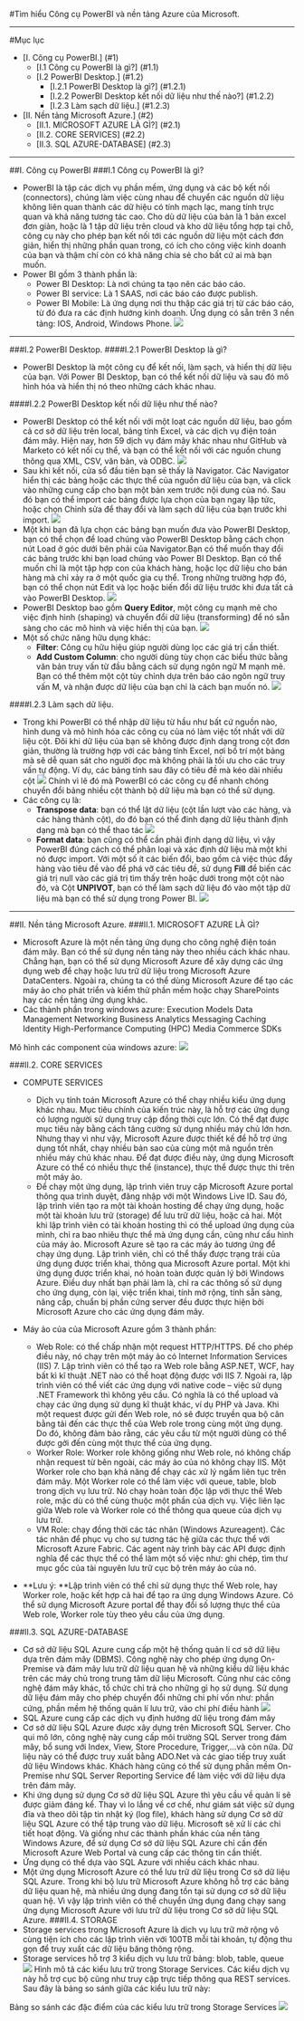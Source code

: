 #Tìm hiểu Công cụ PowerBI và nền tảng Azure của Microsoft.

----
#Mục lục
* [I. Công cụ PowerBI.] (#1)
  * [I.1 Công cụ PowerBI là gì?] (#1.1)
  * [I.2 PowerBI Desktop.] (#1.2)
    * [I.2.1 PowerBI Desktop là gì?] (#1.2.1)
    * [I.2.2 PowerBI Desktop kết nối dữ liệu như thế nào?] (#1.2.2)
    * [I.2.3 Làm sạch dữ liệu.] (#1.2.3)
* [II. Nền tảng Microsoft Azure.] (#2)
  * [II.1. MICROSOFT AZURE LÀ GÌ?] (#2.1)
  * [II.2. CORE SERVICES] (#2.2)
  * [II.3. SQL AZURE-DATABASE] (#2.3)
  
----
<a name="1"></a>
##I. Công cụ PowerBI
<a name="1.1"></a>
###I.1 Công cụ PowerBI là gì?
* PowerBI là tập các dịch vụ phần mềm, ứng dụng và các bộ kết nối (connectors), chúng làm việc cùng nhau để chuyển các nguồn dữ liệu không 
liên quan thành các dữ hiệu có tính mạch lạc, mang tính trực quan và khả năng tương tác cao. Cho dù dữ liệu của bản là 1 bản excel đơn
giản, hoặc là 1 tập dữ liệu trên cloud và kho dữ liệu tổng hợp tại chỗ, công cụ này cho phép bạn kết nối tới các nguồn dữ liệu một cách 
đơn giản, hiển thị những phần quan trong, có ích cho công việc kinh doanh của bạn và thậm chí còn có khả năng chia sẻ cho bất cứ ai mà
bạn muốn.
* Power BI gồm 3 thành phần là:
  -	Power BI Desktop: Là nơi chúng ta tạo nên các báo cáo.
  -	Power BI service: Là 1 SAAS, nơi các báo cáo được publish.
  -	Power BI Mobile: Là ứng dụng nơi thu thập các giá trị từ các báo cáo, từ đó đưa ra các định hướng kinh doanh. Ứng dụng có sẵn trên 3 nền tảng: IOS, Android, Windows Phone.
  ![](http://i.imgur.com/QnltSl3.png)
  
----
<a name="1.2"></a>
###I.2 PowerBI Desktop.
<a name="1.2.1"></a>
####I.2.1 PowerBI Desktop là gì?
* PowerBI Desktop là một công cụ để kết nối, làm sạch, và hiển thị dữ liệu của bạn. Với Power BI Desktop, bạn có thể kết nối dữ liệu
và sau đó mô hình hóa và hiển thị nó theo những cách khác nhau. 

<a name="1.2.2"></a>
####I.2.2 PowerBI Desktop kết nối dữ liệu như thế nào?
* PowerBI Desktop có thể kết nối với một loạt các nguồn dữ liệu, bao gồm cả cơ sở dữ liệu trên local, bảng tính Excel, và các dịch vụ điện toán đám mây. Hiện nay, hơn 59 dịch vụ đám mây khác nhau như GitHub và Marketo có kết nối cụ thể, và bạn có thể kết nối với các nguồn chung thông qua XML, CSV, văn bản, và ODBC. 
  ![](http://i.imgur.com/TY4GsMe.png)
* Sau khi kết nối, cửa sổ đầu tiên bạn sẽ thấy là Navigator. Các Navigator hiển thị các bảng hoặc các thực thể của nguồn dữ liệu của bạn, và click vào những cung cấp cho bạn một bản xem trước nội dung của nó. Sau đó bạn có thể import các bảng được lựa chọn của bạn ngay lập tức, hoặc chọn Chỉnh sửa để thay đổi và làm sạch dữ liệu của bạn trước khi import. 
  ![](http://i.imgur.com/lbdow5m.png)
* Một khi bạn đã lựa chọn các bảng bạn muốn đưa vào PowerBI Desktop, bạn có thể chọn để load chúng vào PowerBI Desktop bằng cách chọn nút Load ở góc dưới bên phải của Navigator.Bạn có thể muốn thay đổi các bảng trước khi bạn load chúng vào Power BI Desktop. Bạn có thể muốn chỉ là một tập hợp con của khách hàng, hoặc lọc dữ liệu cho bán hàng mà chỉ xảy ra ở một quốc gia cụ thể. Trong những trường hợp đó, bạn có thể chọn nút Edit và lọc hoặc biến đổi dữ liệu trước khi đưa tất cả vào PowerBI Desktop.
  ![](http://i.imgur.com/t6AE7Lm.png)
* PowerBI Desktop bao gồm **Query Editor**, một công cụ mạnh mẽ cho việc định hình (shaping) và chuyển đổi dữ liệu (transforming) để nó sẵn sàng cho các mô hình và việc hiển thị của bạn.
  ![](http://imgur.com/ZWJXsfn.png)
* Một số chức năng hữu dụng khác:
  * **Filter**: Công cụ hữu hiệu giúp người dùng lọc các giá trị cần thiết.
  * **Add Custom Column**: cho người dùng tùy chọn các biểu thức bằng văn bản truy vấn từ đầu bằng cách sử dụng ngôn ngữ M mạnh mẽ. Bạn có thể thêm một cột tùy chỉnh dựa trên báo cáo ngôn ngữ truy vấn M, và nhận được dữ liệu của bạn chỉ là cách bạn muốn nó.
  ![](http://imgur.com/a4Oo2fy.png)

<a name="1.2.3"></a>
####I.2.3 Làm sạch dữ liệu.
* Trong khi PowerBI có thể nhập dữ liệu từ hầu như bất cứ nguồn nào, hình dung và mô hình hóa các công cụ của nó làm việc tốt nhất với dữ liệu cột. Đôi khi dữ liệu của bạn sẽ không được định dạng trong cột đơn giản, thường là trường hợp với các bảng tính Excel, nơi bố trí một bảng mà sẽ dễ quan sát cho người đọc mà không phải là tối ưu cho các truy vấn tự động. Ví dụ, các bảng tính sau đây có tiêu đề mà kéo dài nhiều cột
  ![](http://imgur.com/6JHK7q0.png)
Chính vì lẽ đó mà PowerBI có các công cụ để nhanh chóng chuyển đổi bảng nhiều cột thành bộ dữ liệu mà bạn có thể sử dụng.
* Các công cụ là:
  * **Transpose data**: bạn có thể lật dữ liệu (cột lần lượt vào các hàng, và các hàng thành cột), do đó bạn có thể đinh dạng dữ liệu thành định dạng mà bạn có thể thao tác
  ![](http://imgur.com/MaUqXpr.png)
  * **Format data**: bạn cũng có thể cần phải định dạng dữ liệu, vì vậy PowerBI đúng cách có thể phân loại và xác định dữ liệu mà một khi nó được import.
  Với một số ít các biến đổi, bao gồm cả việc thúc đẩy hàng vào tiêu đề vào để phá vỡ các tiêu đề, sử dụng **Fill** để biến các giá trị null vào các giá trị tìm thấy trên hoặc dưới trong một cột nào đó, và Cột **UNPIVOT**, bạn có thể làm sạch dữ liệu đó vào một tập dữ liệu mà bạn có thể sử dụng trong Power BI.
  ![](http://imgur.com/rMvTGYW.png)

----
<a name="2"></a>
##II. Nền tảng Microsoft Azure.
<a name="2.1"></a>
###II.1. MICROSOFT AZURE LÀ GÌ?
* Microsoft Azure là một nền tảng ứng dụng cho công nghệ điện toán đám mây. Bạn có thể sử dụng nền tảng này theo nhiều cách khác nhau. Chẳng hạn, bạn có thể sử dụng Microsoft Azure để xây dựng các ứng dụng web để chạy hoặc lưu trữ dữ liệu trong Microsoft Azure DataCenters. Ngoài ra, chúng ta có thể dùng Microsoft Azure để tạo các máy ảo cho phát triển và kiểm thử phần mềm hoặc chạy SharePoints hay các nền tảng ứng dụng khác.
* Các thành phần trong windows azure:
  Execution Models
  Data Management
  Networking
  Business Analytics
  Messaging
  Caching
  Identity
  High-Performance Computing (HPC)
  Media
  Commerce
  SDKs

Mô hình các component của windows azure:
  ![](http://imgur.com/wcmG7wL.png)
<a name="2.2"></a>

###II.2. CORE SERVICES
* COMPUTE SERVICES
  * Dịch vụ tính toán Microsoft Azure có thể chạy nhiều kiểu ứng dụng khác nhau. Mục tiêu chính của kiến trúc này, là hỗ trợ các ứng dụng có lượng người sử dụng truy cập đồng thời cực lớn. Có thể đạt được mục tiêu này bằng cách tăng cường sử dụng nhiều máy chủ lớn hơn. Nhưng thay vì như vậy, Microsoft Azure được thiết kế để hỗ trợ ứng dụng tốt nhất, chạy nhiều bản sao của cùng một mã nguồn trên nhiều máy chủ khác nhau. Để đạt được điều này, ứng dụng Microsoft Azure có thể có nhiều thực thể (instance), thực thể được thực thi trên một máy ảo.
  * Để chạy một ứng dụng, lập trình viên truy cập Microsoft Azure portal thông qua trình duyệt, đăng nhập với một Windows Live ID. Sau đó, lập trình viên tạo ra một tài khoản hosting để chạy ứng dụng, hoặc một tài khoản lưu trữ (storage) để lưu trữ dữ liệu, hoặc cả hai. Một khi lập trình viên có tài khoản hosting thì có thể upload ứng dụng của mình, chỉ ra bao nhiêu thực thể mà ứng dụng cần, cũng như cấu hình của máy ảo. Microsoft Azure sẽ tạo ra các máy ảo tương ứng để chạy ứng dụng. Lập trình viên, chỉ có thể thấy được trạng trái của ứng dụng được triển khai, thông qua Microsoft Azure portal. Một khi ứng dụng được triển khai, nó hoàn toàn được quản lý bởi Windows Azure. Điều duy nhất bạn phải làm là, chỉ ra các thông số sử dụng cho ứng dụng, còn lại, việc triển khai, tính mở rộng, tính sẵn sàng, nâng cấp, chuẩn bị phần cứng server đều được thực hiện bởi Microsoft Azure cho các ứng dụng đám mây.
  
* Máy ảo của của Microsoft Azure gồm 3 thành phần:
  * Web Role: có thể chấp nhận một request HTTP/HTTPS. Để cho phép điều này, nó chạy trên một máy ảo có Internet Information Services (IIS) 7. Lập trình viên có thể tạo ra Web role bằng ASP.NET, WCF, hay bất kì kĩ thuật .NET nào có thể hoạt động được với IIS 7. Ngoài ra, lập trình viên có thể viết các ứng dụng với native code – việc sử dụng .NET Framework thì không yêu cầu. Có nghĩa là có thể upload và chạy các ứng dụng sử dụng kĩ thuật khác, ví dụ PHP và Java. Khi một request được gửi đến Web role, nó sẽ được truyền qua bộ cân bằng tải đến các thực thể của Web role trong cùng một ứng dụng. Do đó, không đảm bảo rằng, các yêu cầu từ một người dùng có thể được gởi đến cùng một thực thể của ứng dụng.
  * Worker Role: Worker role không giống như Web role, nó không chấp nhận request từ bên ngoài, các máy ảo của nó không chạy IIS. Một Worker role cho bạn khả năng để chạy các xử lý ngầm liên tục trên đám mây. Một Worker role có thể làm việc với queue, table, blob trong dịch vụ lưu trữ. Nó chạy hoàn toàn độc lập với thực thể Web role, mặc dù có thể cùng thuộc một phần của dịch vụ. Việc liên lạc giữa Web role và Worker role có thể thông qua queue của dịch vụ lưu trữ.
  * VM Role: chạy đồng thời các tác nhân (Windows Azureagent). Các tác nhân để phục vụ cho sự tương tác hệ giữa các thực thể với Microsoft Azure Fabric. Các agent này trình bày các API được định nghĩa để các thực thể có thể làm một số việc như: ghi chép, tìm thư mục gốc của tài nguyên lưu trữ cục bộ trên máy ảo của nó.
  
* **Lưu ý: **Lập trình viên có thể chỉ sử dụng thực thể Web role, hay Worker role, hoặc kết hợp cả hai để tạo ra ứng dụng Windows Azure. Có thể sử dụng Microsoft Azure portal để thay đổi số lượng thực thể của Web role, Worker role tùy theo yêu cầu của ứng dụng.

<a name="2.3"></a>
###II.3. SQL AZURE-DATABASE
* Cơ sở dữ liệu SQL Azure cung cấp một hệ thống quản lí cơ sở dữ liệu dựa trên đám mây (DBMS). Công nghệ này cho phép ứng dụng On-Premise và đám mây lưu trữ dữ liệu quan hệ và những kiểu dữ liệu khác trên các máy chủ trong trung tâm dữ liệu Microsoft. Cũng như các công nghệ đám mây khác, tổ chức chỉ trả cho những gì họ sử dụng. Sử dụng dữ liệu đám mây cho phép chuyển đổi những chi phí vốn như: phần cứng, phần mềm hệ thống quản lí lưu trữ, vào chi phí điều hành
  ![](http://imgur.com/DH7k5fG.png)
* SQL Azure cung cấp các dịch vụ định hướng dữ liệu trong đám mây
* Cơ sở dữ liệu SQL Azure được xây dựng trên Microsoft SQL Server. Cho qui mô lớn, công nghệ này cung cấp môi trường SQL Server trong đám mây, bổ sung với Index, View, Store Procedure, Trigger,…và còn nữa. Dữ liệu này có thể được truy xuất bằng ADO.Net và các giao tiếp truy xuất dữ liệu Windows khác. Khách hàng cũng có thể sử dụng phần mềm On-Premise như SQL Server Reporting Service để làm việc với dữ liệu dựa trên đám mây.
* Khi ứng dụng sử dụng Cơ sở dữ liệu SQL Azure thì yêu cầu về quản lí sẽ được giảm đáng kể. Thay vì lo lắng về cơ chế, như giám sát việc sử dụng đĩa và theo dõi tập tin nhật ký (log file), khách hàng sử dụng Cơ sở dữ liệu SQL Azure có thể tập trung vào dữ liệu. Microsoft sẽ xử lí các chi tiết hoạt động. Và giống như các thành phần khác của nền tảng Windows Azure, để sử dụng Cơ sở dữ liệu SQL Azure chỉ cần đến Microsoft Azure Web Portal và cung cấp các thông tin cần thiết.
* Ứng dụng có thể dựa vào SQL Azure với nhiều cách khác nhau.
* Một ứng dụng Microsoft Azure có thể lưu trữ dữ liệu trong Cơ sở dữ liệu SQL Azure. Trong khi bộ lưu trữ Microsoft Azure không hỗ trợ các bảng dữ liệu quan hệ, mà nhiều ứng dụng đang tồn tại sử dụng cơ sở dữ liệu quan hệ. Vì vậy lập trình viên có thể chuyển ứng dụng đang chạy sang ứng dụng Microsoft Azure với lưu trữ dữ liệu trong Cơ sở dữ liệu SQL Azure.
###II.4. STORAGE
* Storage services trong Microsoft Azure là dịch vụ lưu trữ mở rộng vô cùng tiện ích cho các lập trình viên với 100TB mỗi tài khoản, tự động thu gọn để truy xuất các dữ liệu băng thông rộng.
* Storage services hỗ trợ 3 kiểu dịch vụ lưu trữ bảng: blob, table, queue
 ![](http://imgur.com/vdnGufy.png)
Hình mô tả các kiểu lưu trữ trong Storage Services.
Các kiểu dịch vụ này hỗ trợ cục bộ cũng như truy cập trực tiếp thông qua REST services. Sau đây là bảng so sánh giữa các kiểu lưu trữ này:

Bảng so sánh các đặc điểm của các kiểu lưu trữ trong Storage Services
![](http://imgur.com/a8xKTUw.png)
